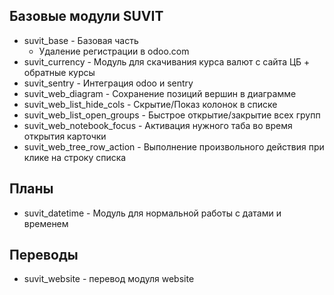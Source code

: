 Базовые модули SUVIT
--------------------------

* suvit_base - Базовая часть
    * Удаление регистрации в odoo.com
* suvit_currency - Модуль для скачивания курса валют с сайта ЦБ + обратные курсы
* suvit_sentry - Интеграция odoo и sentry
* suvit_web_diagram - Сохранение позиций вершин в диаграмме
* suvit_web_list_hide_cols - Cкрытие/Показ колонок в списке
* suvit_web_list_open_groups - Быстрое открытие/закрытие всех групп
* suvit_web_notebook_focus - Активация нужного таба во время открытия карточки
* suvit_web_tree_row_action - Выполнение произвольного действия при клике на строку списка

Планы
---------------
* suvit_datetime - Модуль для нормальной работы с датами и временем

Переводы
------------------
* suvit_website - перевод модуля website

